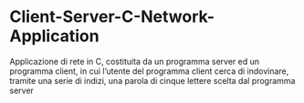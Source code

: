 # Client-Server-C-Network-Application
Applicazione di rete in C, costituita da un programma server ed un programma client, in cui l’utente del programma client cerca di indovinare, tramite una serie di indizi, una parola di cinque lettere scelta dal programma server
